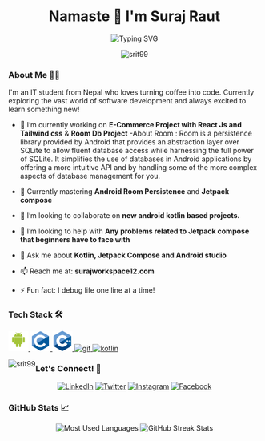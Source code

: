 <h1 align="center">Namaste 🙏 I'm Suraj Raut</h1>


<p align="center">
  <img src="https://readme-typing-svg.herokuapp.com?font=Fira+Code&duration=3000&pause=1000&center=true&vCenter=true&width=500&lines=IT+Student+from+Nepal;Android+App+Developer;Kotlin+%26+Jetpack+Compose+Developer;Android+Native+App+Developer" alt="Typing SVG" />
</p>

<div align = "center">
<p> <img src="https://komarev.com/ghpvc/?username=srit99&label=Profile%20views&color=0e75b6&style=flat" alt="srit99" /> </p>
</div>

### About Me 👨‍💻

I'm an IT student from Nepal who loves turning coffee into code. Currently exploring the vast world of software development and always excited to learn something new!
- 🔭 I’m currently working on **E-Commerce Project with React Js and Tailwind css** & **Room Db Project**
-About Room : Room is a persistence library provided by Android that provides an abstraction layer over SQLite to allow fluent database access while harnessing the full power of SQLite. It simplifies the use of databases in Android applications by offering a more intuitive API and by handling some of the more complex aspects of database management for you.

- 🌱 Currently mastering **Android Room Persistence** and **Jetpack compose**
- 👯 I’m looking to collaborate on **new android kotlin based projects.**
- 🤝 I’m looking to help with **Any problems related to Jetpack compose that beginners have to face with**
- 💬 Ask me about **Kotlin, Jetpack Compose and Android studio**
- 📫 Reach me at: **surajworkspace12.com**
- ⚡ Fun fact: I debug life one line at a time!



### Tech Stack 🛠️

<div align="center">
<p align="left"> <a href="https://developer.android.com" target="_blank" rel="noreferrer"> <img src="https://raw.githubusercontent.com/devicons/devicon/master/icons/android/android-original-wordmark.svg" alt="android" width="40" height="40"/> </a> <a href="https://www.cprogramming.com/" target="_blank" rel="noreferrer"> <img src="https://raw.githubusercontent.com/devicons/devicon/master/icons/c/c-original.svg" alt="c" width="40" height="40"/> </a> <a href="https://www.w3schools.com/cpp/" target="_blank" rel="noreferrer"> <img src="https://raw.githubusercontent.com/devicons/devicon/master/icons/cplusplus/cplusplus-original.svg" alt="cplusplus" width="40" height="40"/> </a> <a href="https://git-scm.com/" target="_blank" rel="noreferrer"> <img src="https://www.vectorlogo.zone/logos/git-scm/git-scm-icon.svg" alt="git" width="40" height="40"/> </a> <a href="https://kotlinlang.org" target="_blank" rel="noreferrer"> <img src="https://www.vectorlogo.zone/logos/kotlinlang/kotlinlang-icon.svg" alt="kotlin" width="40" height="40"/> </a> </p>

<p><img align="left" src="https://github-readme-stats.vercel.app/api/top-langs?username=srit99&show_icons=true&locale=en&layout=compact" alt="srit99" /></p>

</div>

### Let's Connect! 🤝

<div align="center">

[![LinkedIn](https://img.shields.io/badge/LinkedIn-%230077B5.svg?style=for-the-badge&logo=linkedin&logoColor=white)](https://linkedin.com/in/suraj-raut-5609a12b6)
[![Twitter](https://img.shields.io/badge/Twitter-%231DA1F2.svg?style=for-the-badge&logo=Twitter&logoColor=white)](https://twitter.com/SurajRaut57502)
[![Instagram](https://img.shields.io/badge/Instagram-%23E4405F.svg?style=for-the-badge&logo=Instagram&logoColor=white)](https://instagram.com/igsuraj.fx)
[![Facebook](https://img.shields.io/badge/Facebook-%231877F2.svg?style=for-the-badge&logo=Facebook&logoColor=white)](https://fb.com/surajrautdharan)

</div>

### GitHub Stats 📈

<div align="center">
  <img src="https://github-readme-stats.vercel.app/api/top-langs?username=SRIT99&show_icons=true&locale=en&layout=compact&theme=tokyonight" alt="Most Used Languages" />
  
  <img src="https://github-readme-streak-stats.herokuapp.com/?user=SRIT99&theme=tokyonight" alt="GitHub Streak Stats" />
</div>
